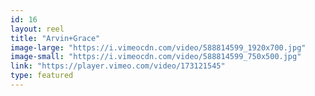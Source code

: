 ```yaml
---
id: 16 
layout: reel
title: "Arvin+Grace"
image-large: "https://i.vimeocdn.com/video/588814599_1920x700.jpg"
image-small: "https://i.vimeocdn.com/video/588814599_750x500.jpg"
link: "https://player.vimeo.com/video/173121545"
type: featured
---
```

